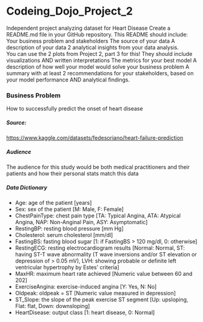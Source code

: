 # Codeing_Dojo_Project_2
Independent project analyzing dataset for Heart Disease
Create a README.md file in your GitHub repository.  This README should include:
Your business problem and stakeholders
The source of your data
A description of your data
2 analytical insights from your data analysis.  
You can use the 2 plots from Project 2, part 3 for this!
They should include visualizations AND written interpretations
The metrics for your best model
A description of how well your model would solve your business problem
A summary with at least 2 recommendations for your stakeholders, based on your model performance AND analytical findings.

### Business Problem
How to successfully predict the onset of heart disease

##### Source:
https://www.kaggle.com/datasets/fedesoriano/heart-failure-prediction

##### Audience
The audience for this study would be both medical practitioners and their patients and how their personal stats match this data

##### Data Dictionary

*  Age: age of the patient [years]
*  Sex: sex of the patient [M: Male, F: Female]
*  ChestPainType: chest pain type [TA: Typical Angina, ATA: Atypical Angina, NAP: Non-Anginal Pain, ASY: Asymptomatic]
*  RestingBP: resting blood pressure [mm Hg]
*  Cholesterol: serum cholesterol [mm/dl]
*  FastingBS: fasting blood sugar [1: if FastingBS > 120 mg/dl, 0: otherwise]
*  RestingECG: resting electrocardiogram results [Normal: Normal, ST: having ST-T wave abnormality (T wave inversions and/or ST elevation or depression of > 0.05 mV), LVH: showing probable or definite left ventricular hypertrophy by Estes' criteria]
*  MaxHR: maximum heart rate achieved [Numeric value between 60 and 202]
*  ExerciseAngina: exercise-induced angina [Y: Yes, N: No]
*  Oldpeak: oldpeak = ST [Numeric value measured in depression]
*  ST_Slope: the slope of the peak exercise ST segment [Up: upsloping, Flat: flat, Down: downsloping]
*  HeartDisease: output class [1: heart disease, 0: Normal]
